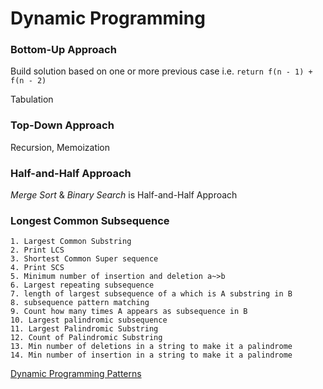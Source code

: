 # Dynamic Programming

### Bottom-Up Approach
Build solution based on one or more previous case
i.e. `return f(n - 1) + f(n - 2)`

Tabulation


### Top-Down Approach
Recursion, Memoization


### Half-and-Half Approach
*Merge Sort* & *Binary Search* is Half-and-Half Approach 


### Longest Common Subsequence
    1. Largest Common Substring
    2. Print LCS
    3. Shortest Common Super sequence
    4. Print SCS
    5. Minimum number of insertion and deletion a~>b
    6. Largest repeating subsequence
    7. length of largest subsequence of a which is A substring in B
    8. subsequence pattern matching
    9. Count how many times A appears as subsequence in B
    10. Largest palindromic subsequence
    11. Largest Palindromic Substring
    12. Count of Palindromic Substring
    13. Min number of deletions in a string to make it a palindrome
    14. Min number of insertion in a string to make it a palindrome

[Dynamic Programming Patterns](https://leetcode.com/discuss/general-discussion/458695/dynamic-programming-patterns)